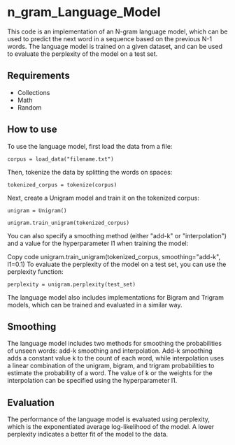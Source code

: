 # n_gram_Language_Model

This code is an implementation of an N-gram language model, which can be used to predict the next word in a sequence based on the previous N-1 words. The language model is trained on a given dataset, and can be used to evaluate the perplexity of the model on a test set.

## Requirements
* Collections
* Math
* Random

## How to use
To use the language model, first load the data from a file:

`corpus = load_data("filename.txt")`

Then, tokenize the data by splitting the words on spaces:

`tokenized_corpus = tokenize(corpus)`

Next, create a Unigram model and train it on the tokenized corpus:

`unigram = Unigram()`

`unigram.train_unigram(tokenized_corpus)`

You can also specify a smoothing method (either "add-k" or "interpolation") and a value for the hyperparameter l1 when training the model:

Copy code
unigram.train_unigram(tokenized_corpus, smoothing="add-k", l1=0.1)
To evaluate the perplexity of the model on a test set, you can use the perplexity function:

`perplexity = unigram.perplexity(test_set)`

The language model also includes implementations for Bigram and Trigram models, which can be trained and evaluated in a similar way.

## Smoothing

The language model includes two methods for smoothing the probabilities of unseen words: add-k smoothing and interpolation. Add-k smoothing adds a constant value k to the count of each word, while interpolation uses a linear combination of the unigram, bigram, and trigram probabilities to estimate the probability of a word. The value of k or the weights for the interpolation can be specified using the hyperparameter l1.

## Evaluation
The performance of the language model is evaluated using perplexity, which is the exponentiated average log-likelihood of the model. A lower perplexity indicates a better fit of the model to the data.
